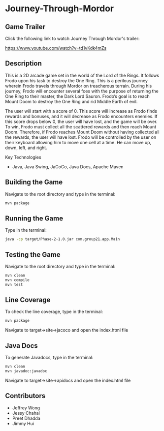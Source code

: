 # Journey-Through-Mordor

## Game Trailer 
Click the following link to watch Journey Through Mordor's trailer:

https://www.youtube.com/watch?v=td1vKdk4mZs

## Description
This is a 2D arcade game set in the world of the Lord of the Rings. It follows Frodo upon his task to destroy the
One Ring. This is a perilous journey wherein Frodo travels through Mordor on treacherous terrain. During his
journey, Frodo will encounter several foes with the purpose of returning the One Ring to their master, the Dark
Lord Sauron. Frodo’s goal is to reach Mount Doom to destroy the One Ring and rid Middle Earth of evil. 

The user will start with a score of 0. This score will increase as Frodo finds rewards and bonuses, and it will
decrease as Frodo encounters enemies. If this score drops below 0, the user will have lost, and the game will be
over. To win, Frodo must collect all the scattered rewards and then reach Mount Doom. Therefore, if Frodo
reaches Mount Doom without having collected all the rewards, the user will have lost. Frodo will be controlled by
the user on their keyboard allowing him to move one cell at a time. He can move up, down, left, and right. 

Key Technologies
- Java, Java Swing, JaCoCo, Java Docs, Apache Maven

## Building the Game
Navigate to the root directory and type in the terminal:
```bash
mvn package
```

## Running the Game
Type in the terminal:
```bash
java -cp target/Phase-2-1.0.jar com.group21.app.Main
```

## Testing the Game
Navigate to the root directory and type in the terminal:
```bash
mvn clean
mvn compile
mvn test
```

## Line Coverage
To check the line coverage, type in the terminal:
```bash
mvn package
```
Navigate to target->site->jacoco and open the index.html file

## Java Docs
To generate Javadocs, type in the terminal:
```bash
mvn clean
mvn javadoc:javadoc
```
Navigate to target->site->apidocs and open the index.html file

## Contributors
- Jeffrey Wong
- Jessy Chahal
- Preet Dhadda
- Jimmy Hui

